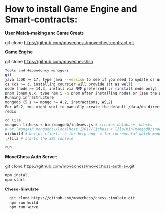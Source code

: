 # How to install Game Engine and Smart-contracts: 

**User Match-making and Game Create**

git clone https://github.com/movechess/movechesscontract.git


**Game Engine**

git clone https://github.com/movechess/lila
  ```bash
Tools and dependency managers
git
java (JDK >= 17, type java --version to see if you need to update or use jenv if you need multiple jdk versions)
cs (cs >= 2, installing coursier will provide sbt as well)
node (node >= 14.3, install via NVM preferred) or (install node only)
pnpm (pnpm 8.x, type npm i -g pnpm after installing node) or (see the pnpm homepage)
Running infrastructure
mongodb (5.1 >= mongo >= 4.2, instructions, WSL2)
For WSL2, you might want to manually create the default /data/db directory and give ownership permissions to your user (sudo chown -R `id -un` /data/db). If sudo service mongod start does not work, you may want to open a terminal and run mongod as super-user.
redis

cd lila
mongosh lichess < bin/mongodb/indexes.js # creates database indexes
# or `mongosh mongodb://localhost:27017/lichess < lila/bin/mongodb/indexes.js` if you use docker
ui/build # builds client. -h for help and -w for incremental watch mode.
./lila # starts the SBT console

run
```
**MoveChess Auth Server**: 

git clone https://github.com/movechess/movechess-auth-sv.git
  ```bash 
  npm install
  npm start
```

**Chess-Simulate**
```bash 
  git clone https://github.com/movechess/chess-simulate.git
  npm run build
  npm run serve
```
